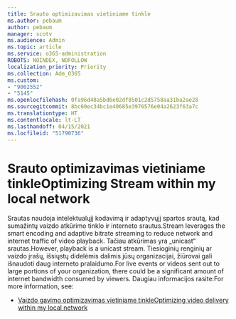 ```yaml
---
title: Srauto optimizavimas vietiniame tinkle
ms.author: pebaum
author: pebaum
manager: scotv
ms.audience: Admin
ms.topic: article
ms.service: o365-administration
ROBOTS: NOINDEX, NOFOLLOW
localization_priority: Priority
ms.collection: Adm_O365
ms.custom:
- "9002552"
- "5145"
ms.openlocfilehash: 0fa96d48a5bd6e02df8501c2d5758aa31ba2ae28
ms.sourcegitcommit: 8bc60ec34bc1e40685e3976576e04a2623f63a7c
ms.translationtype: HT
ms.contentlocale: lt-LT
ms.lasthandoff: 04/15/2021
ms.locfileid: "51790736"
---
```

# <a name="optimizing-stream-within-my-local-network"></a><span data-ttu-id="7a789-102">Srauto optimizavimas vietiniame tinkle</span><span class="sxs-lookup"><span data-stu-id="7a789-102">Optimizing Stream within my local network</span></span>

<span data-ttu-id="7a789-103">Srautas naudoja intelektualųjį kodavimą ir adaptyvųjį spartos srautą, kad sumažintų vaizdo atkūrimo tinklo ir interneto srautus.</span><span class="sxs-lookup"><span data-stu-id="7a789-103">Stream leverages the smart encoding and adaptive bitrate streaming to reduce network and internet traffic of video playback.</span></span> <span data-ttu-id="7a789-104">Tačiau atkūrimas yra „unicast“ srautas.</span><span class="sxs-lookup"><span data-stu-id="7a789-104">However, playback is a unicast stream.</span></span> <span data-ttu-id="7a789-105">Tiesioginių renginių ar vaizdo įrašų, išsiųstų didelėmis dalimis jūsų organizacijai, žiūrovai gali išnaudoti daug interneto pralaidumo.</span><span class="sxs-lookup"><span data-stu-id="7a789-105">For live events or videos sent out to large portions of your organization, there could be a significant amount of internet bandwidth consumed by viewers.</span></span> <span data-ttu-id="7a789-106">Daugiau informacijos rasite:</span><span class="sxs-lookup"><span data-stu-id="7a789-106">For more information, see:</span></span>

- [<span data-ttu-id="7a789-107">Vaizdo gavimo optimizavimas vietiniame tinkle</span><span class="sxs-lookup"><span data-stu-id="7a789-107">Optimizing video delivery within my local network</span></span>](https://docs.microsoft.com/stream/network-overview#optimizing-video-delivery-within-my-local-network)
